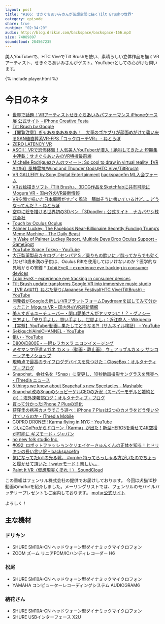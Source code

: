 ```yaml
---
layout: post
title: "#166: せきぐちあいみさんが仮想空間に描くTilt Brushの世界"
category: episode
share: true
runtime: "02:34:20"
audio: http://blog.drikin.com/backspace/backspace-166.mp3
size: 74089897
soundcloud: 284567235
---
```


美人YouTuberで、HTC ViveでTilt Brushを使い、素晴らしい立体作品を描くVRアーティスト、せきぐちあいみさんがゲスト。YouTuberとしての心がけも伺います。

{% include player.html %}

# 今日のネタ

* [世界で話題！VRアーティストせきぐちあいみパフォーマンス  iPhoneケース展 公式サイト – iPhone Creative Festa](http://iphone-caseten.com/news/vr_art_aimi/)
* [Tilt Brush by Google](https://www.tiltbrush.com/)
* [【閲覧注意】ぎゃあああああああ！　大量のゴキブリが顔面めがけて襲い来るSAN値直葬系VR-FPS「コックローチVR」 - ねとらぼ](http://nlab.itmedia.co.jp/nl/articles/1609/24/news010.html)
* [ZERO LATENCY VR](http://tokyo-joypolis.com/attraction/1st/zerolatency/)
* [ASCII：VRで恐怖体験！人気美人YouTuberが潜入！絶叫してきたよ 短期集中連載：せきぐちあいみのVR特捜最前線](http://ascii.jp/elem/000/001/185/1185823/)
* [Michelle Rodriguezさんのツイート: So cool to draw in virtual reality【VR Art#6】風神雷神/Wind and Thunder Gods(HTC Vive/TiltBrush)](https://twitter.com/MRodOfficial/status/757607320717254656)
* [VR GALLERY by Sony Digital Entertainment](http://vr-gallery.jp/)
[backspacefm ML入会フォーム](http://backspace.us11.list-manage.com/subscribe?u=09c933bd3997c1d16dbed156a&id=84b6529b91)
* [VRお絵描きソフト『Tilt Brush』、3DCG作品をSketchfabに共有可能に  Mogura VR - 国内外のVR最新情報](http://www.moguravr.com/tilt-brush-sketchfab/)
* [VR空間で描いた日本庭園がすごく風流　簡単そうに書いているけど……どうなってんだ？ - ねとらぼ](http://nlab.itmedia.co.jp/nl/articles/1607/12/news153.html)
* [空中に絵を描ける世界初の3Dペン 「3Doodler」公式サイト　ナカバヤシ株式会社](http://the3doodler.jp/)
* [Touch by Oculus  Oculus](https://www3.oculus.com/en-us/touch/)
* [Palmer Luckey: The Facebook Near-Billionaire Secretly Funding Trump’s Meme Machine - The Daily Beast](http://www.thedailybeast.com/articles/2016/09/22/palmer-luckey-the-facebook-billionaire-secretly-funding-trump-s-meme-machine.html)
* [In Wake of Palmer Luckey Report, Multiple Devs Drop Oculus Support - GameSpot](http://www.gamespot.com/articles/in-wake-of-palmer-luckey-report-multiple-devs-drop/1100-6443883/)
* [YouTube Space Tokyo - YouTube](https://www.youtube.com/yt/space/ja/production-tokyo.html)
* [大正製薬製品カタログ／センパアＳ／乗りもの酔いに／酔ってからでも効く](http://www.catalog-taisho.com/02881.php)
* [なぜ13歳未満の子供は、Oculus Riftを使用してはいけないのか？医学的な見地からの警鐘 * [Tobii EyeX – experience eye tracking in consumer devices](http://www.tobii.com/xperience/)
* [Tobii EyeX – experience eye tracking in consumer devices](http://www.tobii.com/xperience/)
* [Tilt Brush update transforms Google VR into immersive music studio](http://mashable.com/2016/08/02/tilt-brush-audio/#ssfQp3UmlOqx)
* [【VR Art#11】ねぶた祭り/Japanese Festival(HTC Vive/TiltBrush) - YouTube](https://www.youtube.com/watch?v=VjQiXwyxvp4)
* [開発者がGoogleの新しいVRプラットフォームDaydreamを試してみて分かったこと Mogura VR - 国内外のVR最新情報](http://www.moguravr.com/daydream-dev-tips/)
* [美人すぎるユーチューバー・関口愛美さんがヤリマンに！？ - グノシー](https://gunosy.com/articles/RiJ4t)
* [三方よし「売り手よし、買い手よし、世間よし」：近江商人 - Wikipedia](https://ja.wikipedia.org/wiki/%E8%BF%91%E6%B1%9F%E5%95%86%E4%BA%BA)
* [【実験】YouTuber動画...果たしてどうなる?!（サムネイル検証） - YouTube](https://www.youtube.com/watch?v=BJ_aaZf7yJw)
* [SekiguchiAimiCHANNEL - YouTube](https://www.youtube.com/user/aiminp/videos)
* [狙い - YouTube](https://www.youtube.com/watch?v=NBgmloElx6E)
* [D800/D800E - 一眼レフカメラ  ニコンイメージング](http://www.nikon-image.com/products/slr/lineup/d800d800e/)
* [ミタマンマ伊達メガネ  カメラ（動画・静止画）,ウェアラブルカメラ  サンコーレアモノショップ](http://www.thanko.jp/shopdetail/000000002369/ct11/page1/recommend/)
* [現時点で最高のライフログデバイスを見つけた：CloseBox：オルタナティブ・ブログ](http://blogs.itmedia.co.jp/closebox/2012/02/post-85fc.html)
* [Snapchat、会社名を「Snap」に変更し、10秒動画撮影サングラスを発売へ - ITmedia ニュース](http://www.itmedia.co.jp/news/articles/1609/24/news031.html)
* [5 things we know about Snapchat's new Spectacles - Mashable](http://mashable.com/2016/09/24/snapchat-spectacles-snap-inc/?utm_campaign=Mash-Prod-RSS-Feedburner-All-Partial&utm_cid=Mash-Prod-RSS-Feedburner-All-Partial&utm_source=feedly&utm_medium=webfeeds#mEEacwdbO5qF)
* [Snapchat改めSnapのシュピーゲルCEOの近況（スーパーモデルと婚約とか）：海外速報部ログ：オルタナティブ・ブログ](http://blogs.itmedia.co.jp/burstlog/2016/09/snapchatsnapceo.html)
* [買って分かったiPhone 7 Plusの進化](https://weblog.drikin.com/iphone-7-plus-8f77c5f8c9b3#.rd1w4t71b)
* [荻窪圭の携帯カメラでこう遊べ：iPhone 7 Plusは2つのカメラをどう使い分けているのか - ITmedia Mobile](http://www.itmedia.co.jp/mobile/articles/1609/25/news008.html)
* [GOPRO DRONE!!! Karma flying in NYC - YouTube](https://www.youtube.com/watch?v=Cf16mp6Nbh8)
* [ついにGoProからドローン「Karma」が出た！新型HERO5を乗せて4K空撮が可能に ギズモード・ジャパン](http://www.gizmodo.jp/2016/09/gopro-karma-hero5.html)
* [no new folk studio Inc.](http://no-new-folk.com/)
* [#092: ロボットファッションクリエイターきゅんくんの正体を知る！とドリキンの長い言い訳 – backspacefm](http://backspace.fm/episode/092/)
* [気になってたIoTの光る靴、 #orphe 持ってらっしゃる方がいたのでちょっと履かせて頂いた！waterモード！楽しい。。](https://twitter.com/sekiguchiaimi/status/777111906528092162?lang=ja)
* [Paint It VR（仮想現実く塗れ！）  SoundCloud](https://soundcloud.com/koya/paint-it-vr)

この番組はフェンリル株式会社の提供でお届けしております。
今回は犬猫10秒動画のmofurを紹介しました。メーリングリストでは、フェンリルのモバイルバッテリープレゼントもご案内しております。
[mofur公式サイト](https://mofur.tv/)

よろしく！


## 主な機材

### ドリキン

* SHURE  SM10A-CN ヘッドウォーン型ダイナミックマイクロフォン
* ZOOM ズーム リニアPCM/ICハンディレコーダー H6

### 松尾

* SHURE  SM10A-CN ヘッドウォーン型ダイナミックマイクロフォン
* YAMAHA コンピューターレコーディングシステム AUDIOGRAM6

### 結花さん

* SHURE SM10A-CN ヘッドウォーン型ダイナミックマイクロフォン
* SHURE USBインターフェース X2U
